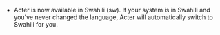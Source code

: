 - Acter is now available in Swahili (sw). If your system is in Swahili and you've never changed the language, Acter will automatically switch to Swahili for you.